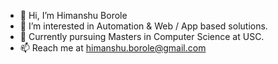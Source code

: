 - 👋  Hi, I’m Himanshu Borole
- 👀  I’m interested in Automation & Web / App based solutions.
- 🌱  Currently pursuing Masters in Computer Science at USC.
- 📫  Reach me at himanshu.borole@gmail.com

<!---
hborole/hborole is a ✨ special ✨ repository because its `README.md` (this file) appears on your GitHub profile.
You can click the Preview link to take a look at your changes.
--->
